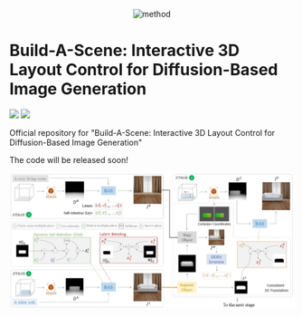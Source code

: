 <p align="center">
<img src="https://github.com/abdo-eldesokey/build-a-scene/blob/gh-page/static/images/favicon.ico" alt="method" width="100">
</p>

# Build-A-Scene: Interactive 3D Layout Control for Diffusion-Based Image Generation
<a href='https://abdo-eldesokey.github.io/build-a-scene/'><img src='https://img.shields.io/badge/Project-Page-Green'></a>
<a href='https://arxiv.org/abs/2312.07133'><img src='https://img.shields.io/badge/ArXiv-2312.03047-red'></a> 


Official repository for "Build-A-Scene: Interactive 3D Layout Control for Diffusion-Based Image Generation"

The code will be released soon!


<p align="center">
<img src="https://github.com/abdo-eldesokey/build-a-scene/blob/gh-page/static/images/method.jpg" alt="method" width=900>
</p>
